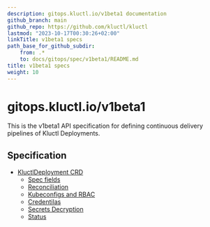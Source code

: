 ```yaml
---
description: gitops.kluctl.io/v1beta1 documentation
github_branch: main
github_repo: https://github.com/kluctl/kluctl
lastmod: "2023-10-17T00:30:26+02:00"
linkTitle: v1beta1 specs
path_base_for_github_subdir:
    from: .*
    to: docs/gitops/spec/v1beta1/README.md
title: v1beta1 specs
weight: 10
---
```




# gitops.kluctl.io/v1beta1

This is the v1beta1 API specification for defining continuous delivery pipelines
of Kluctl Deployments.

## Specification

- [KluctlDeployment CRD](kluctldeployment.md)
    + [Spec fields](kluctldeployment.md#spec-fields)
    + [Reconciliation](kluctldeployment.md#reconciliation)
    + [Kubeconfigs and RBAC](kluctldeployment.md#kubeconfigs-and-rbac)
    + [Credentilas](kluctldeployment.md#credentials)
    + [Secrets Decryption](kluctldeployment.md#secrets-decryption)
    + [Status](kluctldeployment.md#status)
